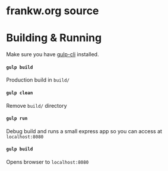 # frankw.org source

# Building & Running
Make sure you have [gulp-cli](https://github.com/gulpjs/gulp/blob/master/docs/getting-started.md) installed.  

#### `gulp build`
Production build in `build/`
#### `gulp clean`
Remove `build/` directory
#### `gulp run`
Debug build and runs a small express app so you can access at `localhost:8080`
#### `gulp build`
Opens browser to `localhost:8080`
